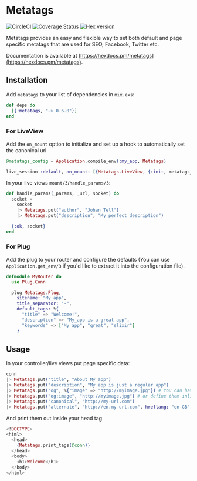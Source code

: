 # Metatags

[![CircleCI](https://circleci.com/gh/johantell/metatags.svg?style=svg)](https://circleci.com/gh/johantell/metatags)
[![Coverage Status](https://coveralls.io/repos/github/johantell/metatags/badge.svg?branch=master)](https://coveralls.io/github/johantell/metatags?branch=master)
[![Hex version](https://img.shields.io/hexpm/v/metatags.svg)](https://hex.pm/metatags)

Metatags provides an easy and flexible way to set both default and page specific metatags that are
used for SEO, Facebook, Twitter etc.

Documentation is available at [https://hexdocs.pm/metatags](https://hexdocs.pm/metatags).

## Installation

Add `metatags` to your list of dependencies in `mix.exs`:

```elixir
def deps do
  [{:metatags, "~> 0.6.0"}]
end
```

### For LiveView

Add the `on_mount` option to initialize and set up a hook to automatically set
the canonical url.

```elixir
@metatags_config = Application.compile_env(:my_app, Metatags)

live_session :default, on_mount: [{Metatags.LiveView, {:init, metatags_config}}]
```

In your live views `mount/3`/`handle_params/3`:

```elixir
def handle_params(_params, _url, socket) do
  socket =
    socket
    |> Metatags.put("author", "Johan Tell")
    |> Metatags.put("description", "My perfect description")

  {:ok, socket}
end

```

### For Plug

Add the plug to your router and configure the defaults
(You can use `Application.get_env/3` if you'd like to extract it into the
configuration file).

```elixir
defmodule MyRouter do
  use Plug.Conn

  plug Metatags.Plug,
    sitename: "My_app",
    title_separator: "-",
    default_tags: %{
      "title" => "Welcome!",
      "description" => "My_app is a great app",
      "keywords" => ["My_app", "great", "elixir"]
    }
```

## Usage

In your controller/live views put page specific data:
```elixir
conn
|> Metatags.put("title", "About My_app")
|> Metatags.put("description", "My app is just a regular app")
|> Metatags.put("og", %{"image" => "http://myimage.jpg"}) # You can have nested structures
|> Metatags.put("og:image", "http://myimage.jpg") # or define them inline
|> Metatags.put("canonical", "http://my-url.com")
|> Metatags.put("alternate", "http://en.my-url.com", hreflang: "en-GB")
```

And print them out inside your head tag
```elixir
<!DOCTYPE>
<html>
  <head>
    {Metatags.print_tags(@conn)}
  </head>
  <body>
    <h1>Welcome</h1>
  </body>
</html>
```
